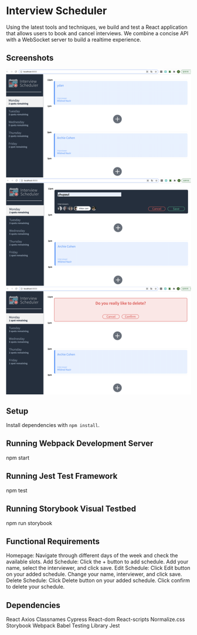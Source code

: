 # Interview Scheduler
Using the latest tools and techniques, we build and test a React application that allows users to book and cancel interviews. We combine a concise API with a WebSocket server to build a realtime experience.

## Screenshots
!["Screenshot of first"](https://github.com/yhupaul/scheduler/blob/master/doc/first%20page.png)
!["Screenshot of save"](https://github.com/yhupaul/scheduler/blob/master/doc/save.png)
!["Screenshot of delete"](https://github.com/yhupaul/scheduler/blob/master/doc/delete.png)


## Setup

Install dependencies with `npm install`.

## Running Webpack Development Server

npm start

## Running Jest Test Framework

npm test

## Running Storybook Visual Testbed

npm run storybook

## Functional Requirements

Homepage:
Navigate through different days of the week and check the available slots.
Add Schedule:
Click the + button to add schedule.
Add your name, select the interviewer, and click save.
Edit Schedule:
Click Edit button on your added schedule.
Change your name, interviewer, and click save.
Delete Schedule:
Click Delete button on your added schedule.
Click confirm to delete your schedule.

## Dependencies
React
Axios
Classnames
Cypress
React-dom
React-scripts
Normalize.css
Storybook
Webpack
Babel
Testing Library
Jest